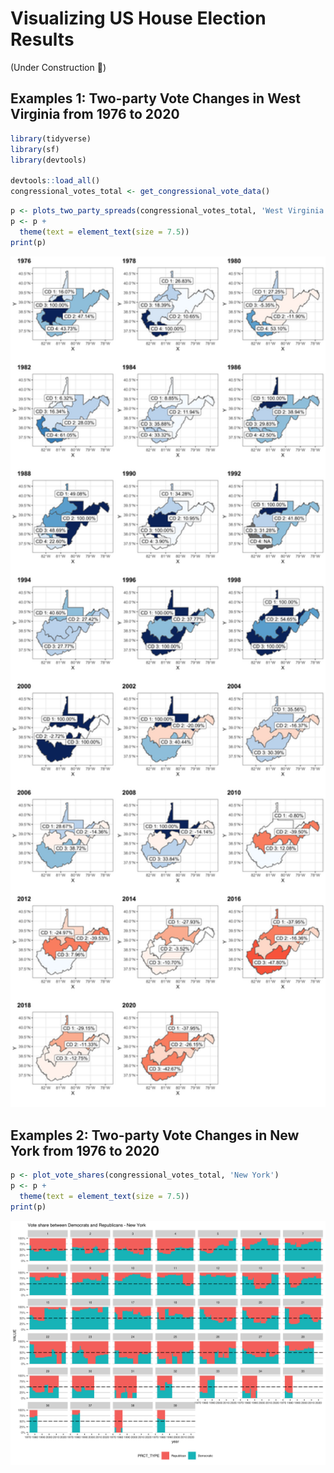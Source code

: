 # Visualizing US House Election Results

(Under Construction 🚧)

## Examples 1: Two-party Vote Changes in West Virginia from 1976 to 2020

```r
library(tidyverse)
library(sf)
library(devtools)

devtools::load_all()
congressional_votes_total <- get_congressional_vote_data()
```

```r
p <- plots_two_party_spreads(congressional_votes_total, 'West Virginia')
p <- p +
  theme(text = element_text(size = 7.5))
print(p)
```

<img src="fig/WV_congressional_changes.png" alt="drawing" width="700"/>

## Examples 2: Two-party Vote Changes in New York from 1976 to 2020

```r
p <- plot_vote_shares(congressional_votes_total, 'New York')
p <- p +
  theme(text = element_text(size = 7.5))
print(p)
```

<img src="fig/NY_congressional_DR_shares.png" alt="drawing" width="900"/>
